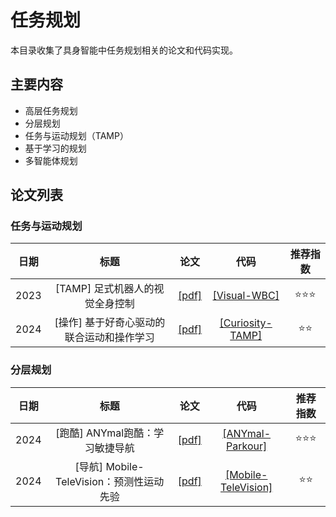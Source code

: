 # 任务规划

本目录收集了具身智能中任务规划相关的论文和代码实现。

## 主要内容

- 高层任务规划
- 分层规划
- 任务与运动规划（TAMP）
- 基于学习的规划
- 多智能体规划

## 论文列表

### 任务与运动规划

|日期|标题|论文|代码|推荐指数|
|:---:|:---:|:---:|:---:|:---:|
|2023|[TAMP] 足式机器人的视觉全身控制|[[pdf]](https://arxiv.org/abs/2309.03670)|[[Visual-WBC]](https://github.com/ucsd-rrl/visual_wbc) |⭐️⭐️⭐️|
|2024|[操作] 基于好奇心驱动的联合运动和操作学习|[[pdf]](https://arxiv.org/abs/2312.07491)|[[Curiosity-TAMP]](https://github.com/example/curiosity_tamp) |⭐️⭐️|

### 分层规划

|日期|标题|论文|代码|推荐指数|
|:---:|:---:|:---:|:---:|:---:|
|2024|[跑酷] ANYmal跑酷：学习敏捷导航|[[pdf]](https://www.science.org/doi/10.1126/scirobotics.adg8394)|[[ANYmal-Parkour]](https://github.com/leggedrobotics/anymal_parkour) |⭐️⭐️⭐️|
|2024|[导航] Mobile-TeleVision：预测性运动先验|[[pdf]](https://arxiv.org/abs/2401.00789)|[[Mobile-TeleVision]](https://github.com/UT-Austin-RPL/mobile_television) |⭐️⭐️|